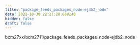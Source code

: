 ```yaml
---
title: "package_feeds_packages_node-ejdb2_node"
date: 2021-10-30 22:27:28.689140
hidden: false
draft: false
---
```


bcm27xx/bcm2711/package_feeds_packages_node-ejdb2_node

